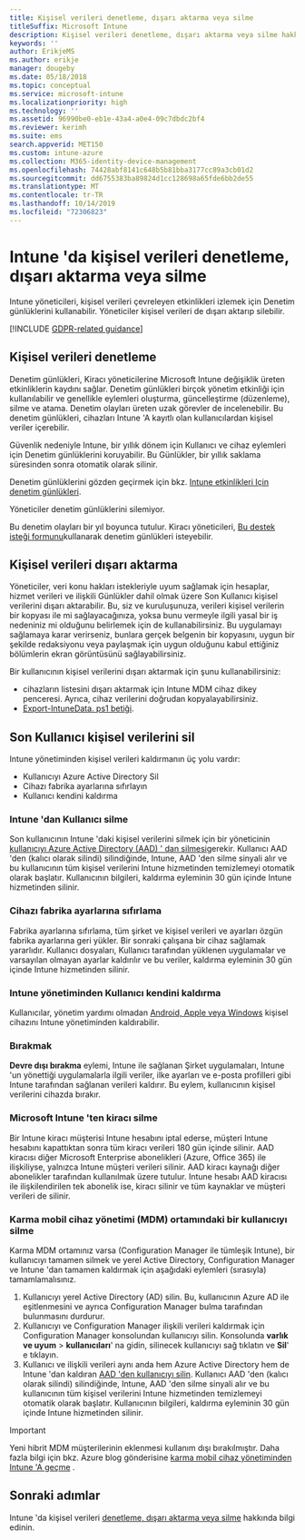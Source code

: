 ```yaml
---
title: Kişisel verileri denetleme, dışarı aktarma veya silme
titleSuffix: Microsoft Intune
description: Kişisel verileri denetleme, dışarı aktarma veya silme hakkında bilgi edinin.
keywords: ''
author: ErikjeMS
ms.author: erikje
manager: dougeby
ms.date: 05/18/2018
ms.topic: conceptual
ms.service: microsoft-intune
ms.localizationpriority: high
ms.technology: ''
ms.assetid: 96990be0-eb1e-43a4-a0e4-09c7dbdc2bf4
ms.reviewer: kerimh
ms.suite: ems
search.appverid: MET150
ms.custom: intune-azure
ms.collection: M365-identity-device-management
ms.openlocfilehash: 74428abf8141c648b5b81bba3177cc89a3cb01d2
ms.sourcegitcommit: dd6755383ba89824d1cc128698a65fde6bb2de55
ms.translationtype: MT
ms.contentlocale: tr-TR
ms.lasthandoff: 10/14/2019
ms.locfileid: "72306823"
---
```

# <a name="audit-export-or-delete-personal-data-in-intune"></a>Intune 'da kişisel verileri denetleme, dışarı aktarma veya silme

Intune yöneticileri, kişisel verileri çevreleyen etkinlikleri izlemek için Denetim günlüklerini kullanabilir. Yöneticiler kişisel verileri de dışarı aktarıp silebilir.

[!INCLUDE [GDPR-related guidance](../includes/gdpr-intro-sentence.md)]

## <a name="audit-personal-data"></a>Kişisel verileri denetleme

Denetim günlükleri, Kiracı yöneticilerine Microsoft Intune değişiklik üreten etkinliklerin kaydını sağlar. Denetim günlükleri birçok yönetim etkinliği için kullanılabilir ve genellikle eylemleri oluşturma, güncelleştirme (düzenleme), silme ve atama. Denetim olayları üreten uzak görevler de incelenebilir. Bu denetim günlükleri, cihazları Intune 'A kayıtlı olan kullanıcılardan kişisel veriler içerebilir.  

Güvenlik nedeniyle Intune, bir yıllık dönem için Kullanıcı ve cihaz eylemleri için Denetim günlüklerini koruyabilir. Bu Günlükler, bir yıllık saklama süresinden sonra otomatik olarak silinir.

Denetim günlüklerini gözden geçirmek için bkz. [Intune etkinlikleri Için denetim günlükleri](../fundamentals/monitor-audit-logs.md). 

Yöneticiler denetim günlüklerini silemiyor.

Bu denetim olayları bir yıl boyunca tutulur. Kiracı yöneticileri, [Bu destek isteği formunu](https://privacy.microsoft.com/en-US/privacy-questions?)kullanarak denetim günlükleri isteyebilir.

## <a name="export-personal-data"></a>Kişisel verileri dışarı aktarma

Yöneticiler, veri konu hakları istekleriyle uyum sağlamak için hesaplar, hizmet verileri ve ilişkili Günlükler dahil olmak üzere Son Kullanıcı kişisel verilerini dışarı aktarabilir. Bu, siz ve kuruluşunuza, verileri kişisel verilerin bir kopyası ile mi sağlayacağınıza, yoksa bunu vermeyle ilgili yasal bir iş nedeniniz mi olduğunu belirlemek için de kullanabilirsiniz. Bu uygulamayı sağlamaya karar verirseniz, bunlara gerçek belgenin bir kopyasını, uygun bir şekilde redaksiyonu veya paylaşmak için uygun olduğunu kabul ettiğiniz bölümlerin ekran görüntüsünü sağlayabilirsiniz.

Bir kullanıcının kişisel verilerini dışarı aktarmak için şunu kullanabilirsiniz: 
- cihazların listesini dışarı aktarmak için Intune MDM cihaz dikey penceresi. Ayrıca, cihaz verilerini doğrudan kopyalayabilirsiniz.
- [Export-IntuneData. ps1 betiği](https://aka.ms/intunedataexport).

## <a name="delete-end-user-personal-data"></a>Son Kullanıcı kişisel verilerini sil

Intune yönetiminden kişisel verileri kaldırmanın üç yolu vardır:
- Kullanıcıyı Azure Active Directory Sil
- Cihazı fabrika ayarlarına sıfırlayın
- Kullanıcı kendini kaldırma

### <a name="delete-a-user-from-intune"></a>Intune 'dan Kullanıcı silme

Son kullanıcının Intune 'daki kişisel verilerini silmek için bir yöneticinin [kullanıcıyı Azure Active Directory (AAD) ' dan silmesi](https://docs.microsoft.com/azure/active-directory/fundamentals/add-users-azure-active-directory#delete-a-user)gerekir. Kullanıcı AAD 'den (kalıcı olarak silindi) silindiğinde, Intune, AAD 'den silme sinyali alır ve bu kullanıcının tüm kişisel verilerini Intune hizmetinden temizlemeyi otomatik olarak başlatır. Kullanıcının bilgileri, kaldırma eyleminin 30 gün içinde Intune hizmetinden silinir.

### <a name="reset-device-to-factory-settings"></a>Cihazı fabrika ayarlarına sıfırlama
Fabrika ayarlarına sıfırlama, tüm şirket ve kişisel verileri ve ayarları özgün fabrika ayarlarına geri yükler. Bir sonraki çalışana bir cihaz sağlamak yararlıdır. Kullanıcı dosyaları, Kullanıcı tarafından yüklenen uygulamalar ve varsayılan olmayan ayarlar kaldırılır ve bu veriler, kaldırma eyleminin 30 gün içinde Intune hizmetinden silinir.

### <a name="user-self-removal-from-intune-management"></a>Intune yönetiminden Kullanıcı kendini kaldırma
Kullanıcılar, yönetim yardımı olmadan [Android, Apple veya Windows](https://docs.microsoft.com/intune-user-help/unenroll-your-device-from-intune-android) kişisel cihazını Intune yönetiminden kaldırabilir.   

### <a name="retire"></a>Bırakmak
**Devre dışı bırakma** eylemi, Intune ile sağlanan Şirket uygulamaları, Intune 'un yönettiği uygulamalarla ilgili veriler, ilke ayarları ve e-posta profilleri gibi Intune tarafından sağlanan verileri kaldırır. Bu eylem, kullanıcının kişisel verilerini cihazda bırakır.

### <a name="delete-a-tenant-from-microsoft-intune"></a>Microsoft Intune 'ten kiracı silme

Bir Intune kiracı müşterisi Intune hesabını iptal ederse, müşteri Intune hesabını kapattıktan sonra tüm kiracı verileri 180 gün içinde silinir. AAD kiracısı diğer Microsoft Enterprise abonelikleri (Azure, Office 365) ile ilişkiliyse, yalnızca Intune müşteri verileri silinir. AAD kiracı kaynağı diğer abonelikler tarafından kullanılmak üzere tutulur. Intune hesabı AAD kiracısı ile ilişkilendirilen tek abonelik ise, kiracı silinir ve tüm kaynaklar ve müşteri verileri de silinir.

### <a name="delete-a-user-in-a-hybrid-mobile-device-management-mdm-environment"></a>Karma mobil cihaz yönetimi (MDM) ortamındaki bir kullanıcıyı silme
Karma MDM ortamınız varsa (Configuration Manager ile tümleşik Intune), bir kullanıcıyı tamamen silmek ve yerel Active Directory, Configuration Manager ve Intune 'dan tamamen kaldırmak için aşağıdaki eylemleri (sırasıyla) tamamlamalısınız.

1. Kullanıcıyı yerel Active Directory (AD) silin. Bu, kullanıcının Azure AD ile eşitlenmesini ve ayrıca Configuration Manager bulma tarafından bulunmasını durdurur. 
2. Kullanıcıyı ve Configuration Manager ilişkili verileri kaldırmak için Configuration Manager konsolundan kullanıcıyı silin. Konsolunda **varlık ve uyum** > **kullanıcıları**' na gidin, silinecek kullanıcıyı sağ tıklatın ve **Sil**' e tıklayın.
3. Kullanıcı ve ilişkili verileri aynı anda hem Azure Active Directory hem de Intune 'dan kaldıran [AAD 'den kullanıcıyı silin](https://docs.microsoft.com/azure/active-directory/fundamentals/add-users-azure-active-directory#delete-a-user). Kullanıcı AAD 'den (kalıcı olarak silindi) silindiğinde, Intune, AAD 'den silme sinyali alır ve bu kullanıcının tüm kişisel verilerini Intune hizmetinden temizlemeyi otomatik olarak başlatır. Kullanıcının bilgileri, kaldırma eyleminin 30 gün içinde Intune hizmetinden silinir.

> [!Important]
>Yeni hibrit MDM müşterilerinin eklenmesi kullanım dışı bırakılmıştır. Daha fazla bilgi için bkz. Azure blog gönderisine [karma mobil cihaz yönetiminden Intune 'A geçme](https://techcommunity.microsoft.com/t5/Intune-Customer-Success/Move-from-Hybrid-Mobile-Device-Management-to-Intune-on-Azure/ba-p/280150) .

## <a name="next-steps"></a>Sonraki adımlar

Intune 'da kişisel verileri [denetleme, dışarı aktarma veya silme](privacy-data-audit-export-delete.md) hakkında bilgi edinin.
